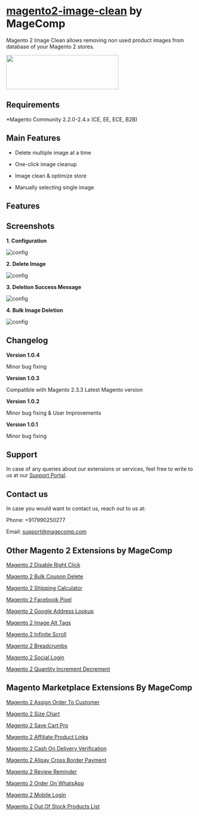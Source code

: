 # [magento2-image-clean](https://magecomp.com/magento-2-image-clean.html) by MageComp

Magento 2 Image Clean allows removing non used product images from database of your Magento 2 stores.

<a href="https://magecomp.com/magento-2-image-clean.html"><img width="300" height="92" src="https://magecomp.com/media/button.webp"></a>


## Requirements
*Magento Community 2.2.0-2.4.x (CE, EE, ECE, B2B)

## Main Features

* Delete multiple image at a time

* One-click image cleanup 

* Image clean & optimize store

* Manually selecting single image 

## Features

## Screenshots

**1. Configuration**

![config](https://magecomp.com/media/catalog/product/cache/19b10369fecc27f1a40729d1b5b60dea/1/_/1_images-manager.webp)

**2. Delete Image**

![config](https://magecomp.com/media/catalog/product/cache/19b10369fecc27f1a40729d1b5b60dea/2/_/2_delete-image.webp)

**3. Deletion Success Message**

![config](https://magecomp.com/media/catalog/product/cache/19b10369fecc27f1a40729d1b5b60dea/3/_/3_deletion-success-message.webp)

**4. Bulk Image Deletion**

![config](https://magecomp.com/media/catalog/product/cache/19b10369fecc27f1a40729d1b5b60dea/4/_/4_bulk-image-deletion.webp)

## Changelog

**Version 1.0.4**

Minor bug fixing

**Version 1.0.3**

Compatible with Magento 2.3.3 Latest Magento version

**Version 1.0.2**

Minor bug fixing & User Improvements

**Version 1.0.1**

Minor bug fixing



## Support

In case of any queries about our extensions or services, feel free to write to us at our [Support Portal](https://magecomp.com/support/).

## Contact us

In case you would want to contact us, reach out to us at:

Phone: +917990250277

Email: [support@magecomp.com](mailto:support@magecomp.com)

## Other Magento 2 Extensions by MageComp

[Magento 2 Disable Right Click](https://magecomp.com/magento-2-disable-right-click.html)

[Magento 2 Bulk Coupon Delete](https://magecomp.com/magento-2-bulk-coupon-delete.html)

[Magento 2 Shipping Calculator](https://magecomp.com/magento-2-shipping-calculator.html)

[Magento 2 Facebook Pixel](https://magecomp.com/magento-2-facebook-pixel.html)

[Magento 2 Google Address Lookup](https://magecomp.com/magento-2-google-address-lookup.html)

[Magento 2 Image Alt Tags](https://magecomp.com/magento-2-image-alt-tags.html)

[Magento 2 Infinite Scroll](https://magecomp.com/magento-2-infinite-scroll.html)

[Magento 2 Breadcrumbs](https://magecomp.com/magento-2-breadcrumbs.html)

[Magento 2 Social Login](https://magecomp.com/magento-2-social-login.html)

[Magento 2 Quantity Increment Decrement](https://magecomp.com/magento-2-quantity-increment-decrement.html)

## Magento Marketplace Extensions By MageComp

[Magento 2 Assign Order To Customer](https://marketplace.magento.com/magecomp-magento-2-assign-order-to-customer.html)

[Magento 2 Size Chart](https://marketplace.magento.com/magecomp-module-sizechart.html)

[Magento 2 Save Cart Pro](https://marketplace.magento.com/magecomp-module-savecartpro.html)

[Magento 2 Affiliate Product Links](https://marketplace.magento.com/magecomp-affiliate.html)

[Magento 2 Cash On Delivery Verification](https://marketplace.magento.com/magecomp-module-codverification.html)

[Magento 2 Alipay Cross Border Payment](https://marketplace.magento.com/magecomp-module-alipay.html)

[Magento 2 Review Reminder](https://marketplace.magento.com/magecomp-module-reviewreminder.html)

[Magento 2 Order On WhatsApp](https://marketplace.magento.com/magecomp-module-orderonwhatsapp.html)

[Magento 2 Mobile Login](https://marketplace.magento.com/magecomp-module-mobilelogin.html)

[Magento 2 Out Of Stock Products List](https://marketplace.magento.com/magecomp-module-outofstock.html)




